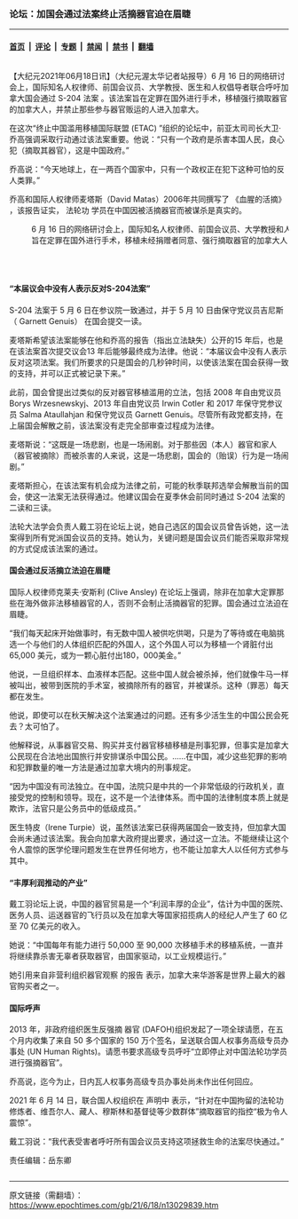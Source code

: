 ### 论坛：加国会通过法案终止活摘器官迫在眉睫

---

#### [首页](../../../..?n13029839) &nbsp;|&nbsp; [评论](../../../../../epoch-comment?n13029839) &nbsp;|&nbsp; [专题](../../../../../epoch-special?n13029839) &nbsp;|&nbsp; [禁闻](../../../../../epoch-news?n13029839) &nbsp;|&nbsp; [禁书](../../../../../books?n13029839) &nbsp;|&nbsp; [翻墙](https://github.com/gfw-breaker/nogfw/blob/master/README.md?n13029839)


<div class="column" id="artbody" itemprop="articleBody">
 <!-- article content begin -->
 <p>
  【大纪元2021年06月18日讯】（大纪元渥太华记者站报导）6 月 16 日的网络研讨会上，国际知名人权律师、前国会议员、大学教授、医生和人权倡导者联合呼吁加拿大国会通过
  <ok href="https://www.parl.ca/LegisInfo/BillDetails.aspx?Bill=S204&amp;Language=E&amp;Mode=1&amp;Parl=43&amp;Ses=2">
   S-204 法案
  </ok>
  。该法案旨在定罪在国外进行手术，移植强行摘取器官的加拿大人，并禁止那些参与器官贩运的人进入加拿大。
 </p>
 <p>
  在这次“终止中国滥用移植国际联盟 (ETAC) ”组织的论坛中，前亚太司司长大卫·乔高强调采取行动通过该法案重要。他说：“只有一个政府是杀害本国人民，良心犯（摘取其器官），这是中国政府。”
 </p>
 <p>
  乔高说：“今天地球上，在一两百个国家中，只有一个政权正在犯下这种可怕的反人类罪。”
 </p>
 <p>
  乔高和国际人权律师麦塔斯（David Matas）2006年共同撰写了
  <ok href="https://endtransplantabuse.org/wp-content/uploads/2017/09/BloodyHarvest.WEB_.pdf">
   《血腥的活摘》
  </ok>
  ，该报告证实，
  <ok href="https://www.theepochtimes.com/t-falun-gong">
   法轮功
  </ok>
  学员在中国因被活摘器官而被谋杀是真实的。
 </p>
 <figure aria-describedby="caption-attachment-13029851" class="wp-caption aligncenter" id="attachment_13029851" style="width: 821px">
  <ok href="https://i.epochtimes.com/assets/uploads/2021/06/id13029851-OrganHarvestingForum-2106-17.jpg" target="_blank">
   <img alt="" class="wp-image-13029851" src="https://i.epochtimes.com/assets/uploads/2021/06/id13029851-OrganHarvestingForum-2106-17-450x229.jpg"/>
  </ok>
  <br/><figcaption class="wp-caption-text" id="caption-attachment-13029851">
   6 月 16 日的网络研讨会上，国际知名人权律师、前国会议员、大学教授和人权倡导者联合呼吁加拿大国会通过 S-204 法案，该法案旨在定罪在国外进行手术，移植未经捐赠者同意、强行摘取器官的加拿大人，并禁止那些参与器官贩运的人进入加拿大。（视频截图）
  </figcaption><br/>
 </figure><br/>
 <h4>
  <b>
   “本届议会中没有人表示反对S-204法案”
  </b>
 </h4>
 <p>
  S-204 法案于 5 月 6 日在参议院一致通过，并于 5 月 10 日由保守党议员吉尼斯（ Garnett Genuis） 在国会提交一读。
 </p>
 <p>
  麦塔斯希望该法案能够在他和乔高的报告（指出立法缺失）公开的15 年后，也是在该法案首次提交议会13 年后能够最终成为法律。他说：“本届议会中没有人表示反对这项法案。我们所要求的只是国会的几秒钟时间，以使该法案在国会获得一致的支持，并可以正式被记录下来。”
 </p>
 <p>
  此前，国会曾提出过类似的反对器官移植滥用的立法，包括 2008 年自由党议员 Borys Wrzesnewskyj、2013 年自由党议员 Irwin Cotler 和 2017 年保守党参议员 Salma Ataullahjan 和保守党议员 Garnett Genuis。尽管所有政党都支持，在上届国会解散之前，该法案没有走完全部审查过程成为法律。
 </p>
 <p>
  麦塔斯说：“这既是一场悲剧，也是一场闹剧。对于那些因（本人）器官和家人（器官被摘除）而被杀害的人来说，这是一场悲剧，国会的（贻误）行为是一场闹剧。”
 </p>
 <p>
  麦塔斯担心，在该法案有机会成为法律之前，可能的秋季联邦选举会解散当前的国会，使这一法案无法获得通过。他建议国会在夏季休会前同时通过 S-204 法案的二读和三读。
 </p>
 <p>
  法轮大法学会负责人戴工羽在论坛上说，她自己选区的国会议员曾告诉她，这一法案得到所有党派国会议员的支持。她认为，关键问题是国会议员们能否采取非常规的方式促成该法案的通过。
 </p>
 <h4>
  <b>
   国会通过反活摘立法迫在眉睫
  </b>
 </h4>
 <p>
  国际人权律师克莱夫·安斯利 (Clive Ansley) 在论坛上强调，除非在加拿大定罪那些在海外做非法移植器官的人，否则不会制止活摘器官的犯罪。国会通过立法迫在眉睫。
 </p>
 <p>
  “我们每天起床开始做事时，有无数中国人被供吃供喝，只是为了等待或在电脑挑选一个与他们的人体组织匹配的外国人，这个外国人可以为移植一个肾脏付出65,000 美元，或为一颗心脏付出180，000美金。”
 </p>
 <p>
  他说，一旦组织样本、血液样本匹配。这些中国人就会被杀掉，他们就像牛马一样被叫出，被带到医院的手术室，被摘除所有的器官，并被谋杀。这种（罪恶）每天都在发生。
 </p>
 <p>
  他说，即使可以在秋天解决这个法案通过的问题。还有多少活生生的中国公民会死去？太可怕了。
 </p>
 <p>
  他解释说，从事器官交易、购买并支付器官移植移植是刑事犯罪，但事实是加拿大公民现在合法地出国旅行并安排谋杀中国公民。……在中国，减少这些犯罪的影响和犯罪数量的唯一方法是通过加拿大境内的刑事规定。
 </p>
 <p>
  “因为中国没有司法独立。在中国，法院只是中共的一个非常低级的行政机关，直接受党的控制和领导。现在，这不是一个法律体系。而中国的法律制度本质上就是欺诈，法官只是公务员中的低级成员。”
 </p>
 <p>
  医生特皮（Irene Turpie）说，虽然该法案已获得两届国会一致支持，但加拿大国会尚未通过该法案。我会向加拿大政府提出要求，通过这一立法。不能继续让这个令人震惊的医学伦理问题发生在世界任何地方，也不能让加拿大人以任何方式参与其中。
 </p>
 <h4>
  <b>
   “丰厚利润推动的产业”
  </b>
 </h4>
 <p>
  戴工羽论坛上说，中国的器官贸易是一个“利润丰厚的企业”，估计为中国的医院、医务人员、运送器官的飞行员以及在加拿大等国家招揽病人的经纪人产生了 60 亿至 70 亿美元的收入。
 </p>
 <p>
  她说：“中国每年有能力进行 50,000 至 90,000 次移植手术的移植系统，一直并将继续靠杀害无辜者获取器官，由国家驱动，以工业规模运行。”
 </p>
 <p>
  她引用来自非营利组织器官观察
  <ok href="https://www.theepochtimes.com/forced-organ-harvesting-overseas-patients-flocking-to-china-for-transplants_2816817.html">
   的报告
  </ok>
  表示，加拿大来华游客是世界上最大的器官购买者之一。
 </p>
 <h4>
  <b>
   国际呼声
  </b>
 </h4>
 <p>
  2013 年，非政府组织医生反强摘
  <ok href="https://www.theepochtimes.com/t-organ-harvesting">
   器官
  </ok>
  (DAFOH)组织发起了一项全球请愿，在五个月内收集了来自 50 多个国家的 150 万个签名，呈送联合国人权事务高级专员办事处 (UN Human Rights)。请愿书要求高级专员呼吁“立即停止对中国法轮功学员进行强摘器官”。
 </p>
 <p>
  乔高说，迄今为止，日内瓦人权事务高级专员办事处尚未作出任何回应。
 </p>
 <p>
  2021 年 6 月 14 日，联合国人权组织在
  <ok href="https://www.ohchr.org/EN/NewsEvents/Pages/DisplayNews.aspx?NewsID=27167&amp;LangID=E">
   声明中
  </ok>
  表示，“针对在中国拘留的法轮功修炼者、维吾尔人、藏人、穆斯林和基督徒等少数群体”摘取器官的指控“极为令人震惊”。
 </p>
 <p>
  戴工羽说：“我代表受害者呼吁所有国会议员支持这项拯救生命的法案尽快通过。”
 </p>
 <p>
  责任编辑：岳东卿
 </p>
 <p>
 </p>
 <!-- article content end -->
</div>


---

原文链接（需翻墙）：https://www.epochtimes.com/gb/21/6/18/n13029839.htm